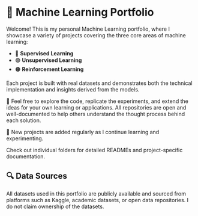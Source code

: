 # 🧠 Machine Learning Portfolio

Welcome! This is my personal Machine Learning portfolio, where I showcase a variety of projects covering the three core areas of machine learning:

- 🔵 **Supervised Learning**
- 🟢 **Unsupervised Learning**
- 🟠 **Reinforcement Learning**

Each project is built with real datasets and demonstrates both the technical implementation and insights derived from the models.

📂 Feel free to explore the code, replicate the experiments, and extend the ideas for your own learning or applications. All repositories are open and well-documented to help others understand the thought process behind each solution.

🚀 New projects are added regularly as I continue learning and experimenting.

Check out individual folders for detailed READMEs and project-specific documentation.

## 🔍 Data Sources
All datasets used in this portfolio are publicly available and sourced from platforms such as Kaggle, academic datasets, or open data repositories. I do not claim ownership of the datasets.
